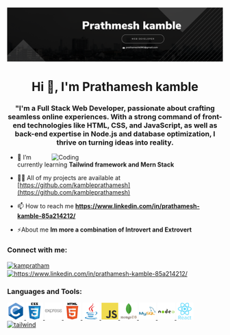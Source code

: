 ![logo](https://github.com/kambleprathamesh/kambleprathamesh/blob/main/-PRATHAMESH%20KAMBLE.png )
<h1 align="center">Hi 👋, I'm Prathamesh kamble</h1>
<h3 align="center">"I'm a Full Stack Web Developer, passionate about crafting seamless online experiences. With a strong command of front-end technologies like HTML, CSS, and JavaScript, as well as back-end expertise in Node.js and database optimization, I thrive on turning ideas into reality.</h3>


<img align="right" alt="Coding" width="400px" src="https://raw.githubusercontent.com/hasibul-hasan-shuvo/hasibul-hasan-shuvo/main/images/coding-boy.gif"> 

- 🌱 I’m currently learning **Tailwind framework and Mern Stack**

- 👨‍💻 All of my projects are available at [https://github.com/kambleprathamesh](https://github.com/kambleprathamesh)

- 📫 How to reach me **https://www.linkedin.com/in/prathamesh-kamble-85a214212/**

- ⚡About me **Im more a combination of Introvert and Extrovert**

<h3 align="left">Connect with me:</h3>
<p align="left">
<a href="https://twitter.com/kampratham" target="blank"><img align="center" src="https://raw.githubusercontent.com/rahuldkjain/github-profile-readme-generator/master/src/images/icons/Social/twitter.svg" alt="kampratham" height="30" width="40" /></a>
<a href="https://linkedin.com/in/https://www.linkedin.com/in/prathamesh-kamble-85a214212/" target="blank"><img align="center" src="https://raw.githubusercontent.com/rahuldkjain/github-profile-readme-generator/master/src/images/icons/Social/linked-in-alt.svg" alt="https://www.linkedin.com/in/prathamesh-kamble-85a214212/" height="30" width="40" /></a>
</p>

<h3 align="left">Languages and Tools:</h3>
<p align="left"> <a href="https://www.cprogramming.com/" target="_blank" rel="noreferrer"> <img src="https://raw.githubusercontent.com/devicons/devicon/master/icons/c/c-original.svg" alt="c" width="40" height="40"/> </a> <a href="https://www.w3schools.com/css/" target="_blank" rel="noreferrer"> <img src="https://raw.githubusercontent.com/devicons/devicon/master/icons/css3/css3-original-wordmark.svg" alt="css3" width="40" height="40"/> </a> <a href="https://expressjs.com" target="_blank" rel="noreferrer"> <img src="https://raw.githubusercontent.com/devicons/devicon/master/icons/express/express-original-wordmark.svg" alt="express" width="40" height="40"/> </a> <a href="https://www.w3.org/html/" target="_blank" rel="noreferrer"> <img src="https://raw.githubusercontent.com/devicons/devicon/master/icons/html5/html5-original-wordmark.svg" alt="html5" width="40" height="40"/> </a> <a href="https://www.java.com" target="_blank" rel="noreferrer"> <img src="https://raw.githubusercontent.com/devicons/devicon/master/icons/java/java-original.svg" alt="java" width="40" height="40"/> </a> <a href="https://developer.mozilla.org/en-US/docs/Web/JavaScript" target="_blank" rel="noreferrer"> <img src="https://raw.githubusercontent.com/devicons/devicon/master/icons/javascript/javascript-original.svg" alt="javascript" width="40" height="40"/> </a> <a href="https://www.mongodb.com/" target="_blank" rel="noreferrer"> <img src="https://raw.githubusercontent.com/devicons/devicon/master/icons/mongodb/mongodb-original-wordmark.svg" alt="mongodb" width="40" height="40"/> </a> <a href="https://www.mysql.com/" target="_blank" rel="noreferrer"> <img src="https://raw.githubusercontent.com/devicons/devicon/master/icons/mysql/mysql-original-wordmark.svg" alt="mysql" width="40" height="40"/> </a> <a href="https://nodejs.org" target="_blank" rel="noreferrer"> <img src="https://raw.githubusercontent.com/devicons/devicon/master/icons/nodejs/nodejs-original-wordmark.svg" alt="nodejs" width="40" height="40"/> </a> <a href="https://reactjs.org/" target="_blank" rel="noreferrer"> <img src="https://raw.githubusercontent.com/devicons/devicon/master/icons/react/react-original-wordmark.svg" alt="react" width="40" height="40"/> </a> <a href="https://tailwindcss.com/" target="_blank" rel="noreferrer"> <img src="https://www.vectorlogo.zone/logos/tailwindcss/tailwindcss-icon.svg" alt="tailwind" width="40" height="40"/> </a> </p>   

